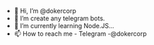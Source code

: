 - 👋 Hi, I’m @dokercorp
- 👀 I’m create any telegram bots.
- 🌱 I’m currently learning Node.JS...
- 📫 How to reach me - Telegram -@dokercorp
